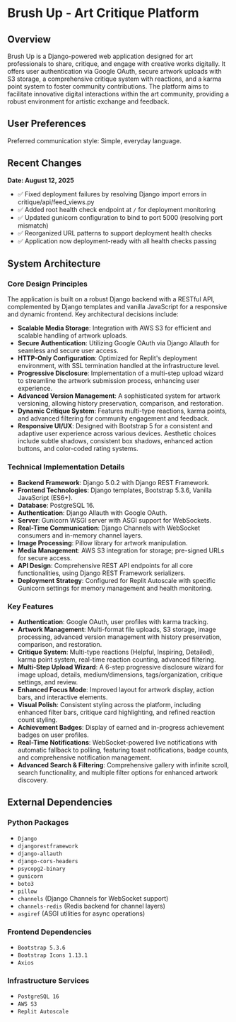 # Brush Up - Art Critique Platform

## Overview
Brush Up is a Django-powered web application designed for art professionals to share, critique, and engage with creative works digitally. It offers user authentication via Google OAuth, secure artwork uploads with S3 storage, a comprehensive critique system with reactions, and a karma point system to foster community contributions. The platform aims to facilitate innovative digital interactions within the art community, providing a robust environment for artistic exchange and feedback.

## User Preferences
Preferred communication style: Simple, everyday language.

## Recent Changes
**Date: August 12, 2025**
- ✅ Fixed deployment failures by resolving Django import errors in critique/api/feed_views.py
- ✅ Added root health check endpoint at `/` for deployment monitoring
- ✅ Updated gunicorn configuration to bind to port 5000 (resolving port mismatch)
- ✅ Reorganized URL patterns to support deployment health checks
- ✅ Application now deployment-ready with all health checks passing

## System Architecture

### Core Design Principles
The application is built on a robust Django backend with a RESTful API, complemented by Django templates and vanilla JavaScript for a responsive and dynamic frontend. Key architectural decisions include:
- **Scalable Media Storage**: Integration with AWS S3 for efficient and scalable handling of artwork uploads.
- **Secure Authentication**: Utilizing Google OAuth via Django Allauth for seamless and secure user access.
- **HTTP-Only Configuration**: Optimized for Replit's deployment environment, with SSL termination handled at the infrastructure level.
- **Progressive Disclosure**: Implementation of a multi-step upload wizard to streamline the artwork submission process, enhancing user experience.
- **Advanced Version Management**: A sophisticated system for artwork versioning, allowing history preservation, comparison, and restoration.
- **Dynamic Critique System**: Features multi-type reactions, karma points, and advanced filtering for community engagement and feedback.
- **Responsive UI/UX**: Designed with Bootstrap 5 for a consistent and adaptive user experience across various devices. Aesthetic choices include subtle shadows, consistent box shadows, enhanced action buttons, and color-coded rating systems.

### Technical Implementation Details
- **Backend Framework**: Django 5.0.2 with Django REST Framework.
- **Frontend Technologies**: Django templates, Bootstrap 5.3.6, Vanilla JavaScript (ES6+).
- **Database**: PostgreSQL 16.
- **Authentication**: Django Allauth with Google OAuth.
- **Server**: Gunicorn WSGI server with ASGI support for WebSockets.
- **Real-Time Communication**: Django Channels with WebSocket consumers and in-memory channel layers.
- **Image Processing**: Pillow library for artwork manipulation.
- **Media Management**: AWS S3 integration for storage; pre-signed URLs for secure access.
- **API Design**: Comprehensive REST API endpoints for all core functionalities, using Django REST Framework serializers.
- **Deployment Strategy**: Configured for Replit Autoscale with specific Gunicorn settings for memory management and health monitoring.

### Key Features
- **Authentication**: Google OAuth, user profiles with karma tracking.
- **Artwork Management**: Multi-format file uploads, S3 storage, image processing, advanced version management with history preservation, comparison, and restoration.
- **Critique System**: Multi-type reactions (Helpful, Inspiring, Detailed), karma point system, real-time reaction counting, advanced filtering.
- **Multi-Step Upload Wizard**: A 6-step progressive disclosure wizard for image upload, details, medium/dimensions, tags/organization, critique settings, and review.
- **Enhanced Focus Mode**: Improved layout for artwork display, action bars, and interactive elements.
- **Visual Polish**: Consistent styling across the platform, including enhanced filter bars, critique card highlighting, and refined reaction count styling.
- **Achievement Badges**: Display of earned and in-progress achievement badges on user profiles.
- **Real-Time Notifications**: WebSocket-powered live notifications with automatic fallback to polling, featuring toast notifications, badge counts, and comprehensive notification management.
- **Advanced Search & Filtering**: Comprehensive gallery with infinite scroll, search functionality, and multiple filter options for enhanced artwork discovery.

## External Dependencies

### Python Packages
- `Django`
- `djangorestframework`
- `django-allauth`
- `django-cors-headers`
- `psycopg2-binary`
- `gunicorn`
- `boto3`
- `pillow`
- `channels` (Django Channels for WebSocket support)
- `channels-redis` (Redis backend for channel layers)
- `asgiref` (ASGI utilities for async operations)

### Frontend Dependencies
- `Bootstrap 5.3.6`
- `Bootstrap Icons 1.13.1`
- `Axios`

### Infrastructure Services
- `PostgreSQL 16`
- `AWS S3`
- `Replit Autoscale`
